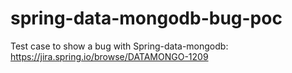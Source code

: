 # spring-data-mongodb-bug-poc
Test case to show a bug with Spring-data-mongodb:
https://jira.spring.io/browse/DATAMONGO-1209

